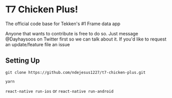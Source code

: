 # T7 Chicken Plus!

The official code base for Tekken's #1 Frame data app

Anyone that wants to contribute is free to do so. Just message @Dayhaysoos on Twitter first so we can talk about it. If you'd like to request an update/feature file an issue

## Setting Up

`git clone https://github.com/ndejesus1227/t7-chicken-plus.git`

`yarn`

`react-native run-ios`
or
`react-native run-android`
